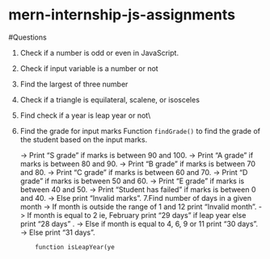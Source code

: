 # mern-internship-js-assignments

#Questions

1. Check if a number is odd or even in JavaScript.
2. Check if input variable is a number or not
3. Find the largest of three number
4. Check if a triangle is equilateral, scalene, or isosceles
5. Find check if a year is leap year or not\
6. Find the grade for input marks
    Function `findGrade()` to find the grade of the student based on the input marks.

    -> Print “S grade” if marks is between 90 and 100.
    -> Print “A grade” if marks is between 80 and 90.
    -> Print “B grade” if marks is between 70 and 80.
    -> Print “C grade” if marks is between 60 and 70.
    -> Print “D grade” if marks is between 50 and 60.
    -> Print “E grade” if marks is between 40 and 50.
    -> Print “Student has failed” if marks is between 0 and 40.
    -> Else print “Invalid marks”.
 7.Find number of days in a given month
       ->  If month is outside the range of 1 and 12 print “Invalid month”.
       ->  If month is equal to 2 ie, February print “29 days” if leap year else print “28 days” .
       -> Else if month is equal to 4, 6, 9 or 11 print “30 days”.
       -> Else print “31 days”.
         
           function isLeapYear(ye
